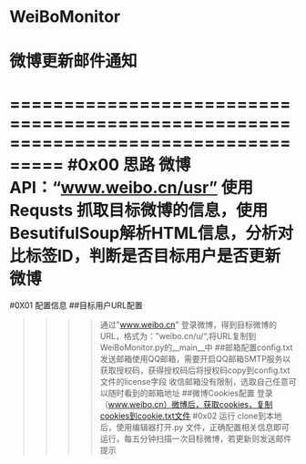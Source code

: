 # WeiBoMonitor
微博更新邮件通知
=======
===================================================================================
#0x00 思路
微博API：“www.weibo.cn/usr”
使用 Requsts 抓取目标微博的信息，使用BesutifulSoup解析HTML信息，分析对比标签ID，判断是否目标用户是否更新微博
===================================================================================
#0X01 配置信息
##目标用户URL配置
>>>>通过"www.weibo.cn" 登录微博，得到目标微博的URL，格式为：”weibo.cn/u/<user ID>“,将URL复制到WeiBoMonitor.py的__main__中
##邮箱配置config.txt
>>>>发送邮箱使用QQ邮箱，需要开启QQ邮箱SMTP服务以获取授权码，获得授权码后将授权码copy到config.txt文件的license字段
>>>>收信邮箱没有限制，选取自己任意可以随时看到的邮箱地址
##微博Cookies配置
>>>>登录（www.weibo.cn）微博后，获取cookies，复制cookies到cookie.txt文件
#0x02 运行
>>>> clone到本地后，使用编辑器打开.py 文件，正确配置相关信息即可运行，每五分钟扫描一次目标微博，若更新则发送邮件提示
